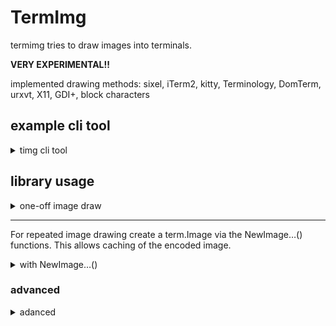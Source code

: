 # TermImg

termimg tries to draw images into terminals.

**VERY EXPERIMENTAL!!**

implemented drawing methods: sixel, iTerm2, kitty, Terminology, DomTerm, urxvt, X11, GDI+, block characters

## example cli tool

<details><summary>timg cli tool</summary>

```sh
go install github.com/srlehn/termimg/cmd/timg@latest
timg --debug=true runterm -t mlterm -d sixel -p 10,10,15x15 picture.png
```
</details>

## library usage

<details><summary>one-off image draw</summary>

```go
import (
    _ "github.com/srlehn/termimg/drawers"
	_ "github.com/srlehn/termimg/terminals"
)

func main(){
    defer termimg.CleanUp()
    _ = termimg.DrawFile(`picture.png`, image.Rect(10,10,40,25))
}
```
</details>

---

For repeated image drawing create a term.Image via the NewImage…() functions. This allows caching of the encoded image.
<details><summary>with NewImage…()</summary>

```go
import (
    _ "github.com/srlehn/termimg/drawers"
	_ "github.com/srlehn/termimg/terminals"
)

func main(){
	tm, _ := termimg.Terminal()
    defer tm.Close()
    timg := termimg.NewImageFileName(`picture.png`)
    _ = tm.Draw(timg, image.Rect(10,10,40,25))
}
```
</details>

### advanced

<details><summary>adanced</summary>
```go
import (
    _ "github.com/srlehn/termimg/drawers"
	_ "github.com/srlehn/termimg/terminals"
)

func main(){
	wm.SetImpl(wmimpl.Impl())
	cr := &term.Creator{
		PTYName:         `dev/pts/2`,
		TTYProvFallback: gotty.New,
		Querier:         qdefault.NewQuerier(),
		Resizer:         &rdefault.Resizer{},
	}
	tm, err := term.NewTerminal(cr)
	if err != nil {
		log.Fatal(err)
	}
    defer tm.Close()
    var img image.Image // TODO load image
    timg := termimg.NewImage(img)
    if err := tm.Draw(timg, image.Rect(10,10,40,25)); err != nil {
		log.Fatal(err)
    }
}
```
</details>
